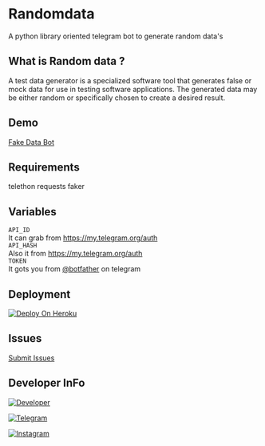 # Randomdata

A python library oriented telegram bot to generate random data's

## What is Random data ?

A test data generator is a specialized software tool that generates false or mock data for use in testing software applications. The generated data may be either random or specifically chosen to create a desired result.

## Demo

[Fake Data Bot](https://telegram.me/fakedb_bot)

## Requirements

telethon
requests
faker

## Variables

`API_ID`<br>
It can grab from https://my.telegram.org/auth
<br>
`API_HASH`<br>
Also it from https://my.telegram.org/auth
<br>
`TOKEN`<br>
It gots you from [@botfather](https://telegram.me/BotFather) on telegram

## Deployment

[![Deploy On Heroku](https://img.shields.io/badge/heroku-%23430098.svg?style=for-the-badge&logo=heroku&logoColor=white)](https://heroku.com/deploy?template=https://github.com/riz4d/Randomdata)

## Issues 

[Submit Issues](https://github.com/riz4d/OpenWeatherMap/issues)

## Developer InFo

[![Developer](https://contributors-img.web.app/image?repo=riz4d/Randomdata)](https://github.com/riz4d)

[![Telegram](https://img.shields.io/badge/Telegram-grey?style=for-the-badge&logo=telegram)](https://telegram.me/rizad_x96)

[![Instagram](https://img.shields.io/badge/InstaGram-grey?style=for-the-badge&logo=Instagram&logoColor=white)](https://instagram.com/rizad__x96) 
